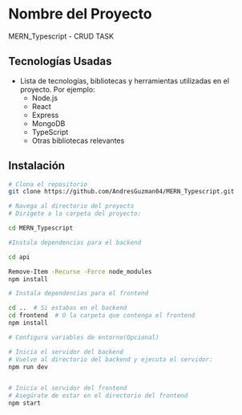 # Nombre del Proyecto

MERN_Typescript - CRUD TASK


## Tecnologías Usadas

- Lista de tecnologías, bibliotecas y herramientas utilizadas en el proyecto. Por ejemplo:
  - Node.js
  - React
  - Express
  - MongoDB
  - TypeScript
  - Otras bibliotecas relevantes

## Instalación

```bash
# Clona el repositorio
git clone https://github.com/AndresGuzman04/MERN_Typescript.git

# Navega al directorio del proyecto
# Dirígete a la carpeta del proyecto:

cd MERN_Typescript

#Instala dependencias para el backend

cd api

Remove-Item -Recurse -Force node_modules
npm install

# Instala dependencias para el frontend

cd ..  # Si estabas en el backend
cd frontend  # O la carpeta que contenga el frontend
npm install

# Configura variables de entorno(Opcional)

# Inicia el servidor del backend
# Vuelve al directorio del backend y ejecuta el servidor:
npm run dev


# Inicia el servidor del frontend
# Asegúrate de estar en el directorio del frontend
npm start

